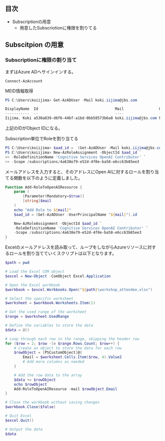 ## 目次

- Subscriptionの用意
    - 用意したSubscriotionに権限を割りてる


## Subscitpion の用意

### Subscriptionに権限の割り当て

まずはAzure ADへサインインする。

```
Connect-AzAccount
```

MEID情報取得

```powershell
PS C:\Users\koiijima> Get-AzADUser -Mail koki.iijima@jbs.com

DisplayName  Id                                   Mail                UserPrincipalName
-----------  --                                   ----                -----------------
Iijima, Koki a530a839-d6f6-44bf-a1bd-0bb58573b6a8 koki.iijima@jbs.com koiijima@jbs.com
```

上記のIDがObject IDになる。


Subscription単位でRoleを割り当てる

```powershell
PS C:\Users\koiijima> $aad_id =  (Get-AzADUser -Mail koki.iijima@jbs.com).id
PS C:\Users\koiijima> New-AzRoleAssignment -ObjectId $aad_id `
>> -RoleDefinitionName 'Cognitive Services OpenAI Contributor' `
>> -Scope /subscriptions/4a638e79-e52d-4f0e-ba58-e6cc63b85ee3
```

メールアドレスを入力すると、そのアドレスにOpen AIに対するロールを割り当てる関数を以下のように定義しました。

```powershell
Function Add-RoleToOpenAIResource {
    param (
        [Parameter(Mandatory=$true)]
        [string]$mail
    )
    echo "Add Role to ${mail}"
    $aad_id = (Get-AzADUser -UserPrincipalName "${mail}").id

    New-AzRoleAssignment -ObjectId $aad_id `
    -RoleDefinitionName 'Cognitive Services OpenAI Contributor' `
    -Scope /subscriptions/4a638e79-e52d-4f0e-ba58-e6cc63b85ee3
}
```


Excelのメールアドレスを読み取って、ループをしながらAzureリソースに対するロールを割り当てていくスクリプトは以下となります。


```powershell
$path = pwd

# Load the Excel COM object
$excel = New-Object -ComObject Excel.Application

# Open the Excel workbook
$workbook = $excel.Workbooks.Open("${path}\workshop_attendee.xlsx")

# Select the specific worksheet
$worksheet = $workbook.Worksheets.Item(1)

# Get the used range of the worksheet
$range = $worksheet.UsedRange

# Define the variables to store the data
$data = @()

# Loop through each row in the range, skipping the header row
for ($row = 2; $row -le $range.Rows.Count; $row++) {
    # Create an object to store the data for each row
    $rowObject = [PSCustomObject]@{
        Email = $worksheet.Cells.Item($row, 4).Value2
        # Add more columns as needed
    }

    # Add the row data to the array
    $data += $rowObject
    echo $rowObject
    Add-RoleToOpenAIResource -mail $rowObject.Email
}

# Close the workbook without saving changes
$workbook.Close($false)

# Quit Excel
$excel.Quit()

# Output the data
$data
```